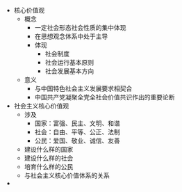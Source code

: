 - 核心价值观
	- 概念
		- 一定社会形态社会性质的集中体现
		- 在思想观念体系中处于主导
		- 体现
			- 社会制度
			- 社会运行基本原则
			- 社会发展基本方向
	- 意义
		- 与中国特色社会主义发展要求相契合
		- 中国共产党凝聚全党全社会价值共识作出的重要论断
- 社会主义核心价值观
	- 涉及
		- 国家：富强、民主、文明、和谐
		- 社会：自由、平等、公正、法制
		- 公民：爱国、敬业、诚信、友善
	- 建设什么样的国家
	- 建设什么样的社会
	- 培育什么样的公民
	- 与社会主义核心价值体系的关系
-